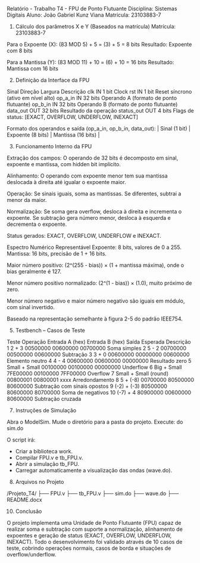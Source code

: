 Relatório - Trabalho T4 - FPU de Ponto Flutuante
Disciplina: Sistemas Digitais
Aluno: João Gabriel Kunz Viana
Matrícula: 23103883-7

1. Cálculo dos parâmetros X e Y (Baseados na matrícula)
Matrícula: 23103883-7

Para o Expoente (X):
(83 MOD 5) + 5 = (3) + 5 = 8 bits
Resultado: Expoente com 8 bits

Para a Mantissa (Y):
(83 MOD 11) + 10 = (6) + 10 = 16 bits
Resultado: Mantissa com 16 bits

2. Definição da Interface da FPU
   
Sinal	Direção	Largura	Descrição
clk	IN	1 bit	Clock
rst	IN	1 bit	Reset síncrono (ativo em nível alto)
op_a_in	IN	32 bits	Operando A (formato de ponto flutuante)
op_b_in	IN	32 bits	Operando B (formato de ponto flutuante)
data_out	OUT	32 bits	Resultado da operação
status_out	OUT	4 bits	Flags de status: [EXACT, OVERFLOW, UNDERFLOW, INEXACT]

Formato dos operandos e saída (op_a_in, op_b_in, data_out):
| Sinal (1 bit) | Expoente (8 bits) | Mantissa (16 bits) |

3. Funcionamento Interno da FPU
   
Extração dos campos:
O operando de 32 bits é decomposto em sinal, expoente e mantissa, com hidden bit implícito.

Alinhamento:
O operando com expoente menor tem sua mantissa deslocada à direita até igualar o expoente maior.

Operação:
Se sinais iguais, soma as mantissas. Se diferentes, subtrai a menor da maior.

Normalização:
Se soma gera overflow, desloca à direita e incrementa o expoente.
Se subtração gera número menor, desloca à esquerda e decrementa o expoente.

Status gerados:
EXACT, OVERFLOW, UNDERFLOW e INEXACT.

Espectro Numérico Representável
Expoente: 8 bits, valores de 0 a 255.
Mantissa: 16 bits, precisão de 1 + 16 bits.

Maior número positivo:
(2^(255 - bias)) × (1 + mantissa máxima), onde o bias geralmente é 127.

Menor número positivo normalizado:
(2^(1 - bias)) × (1.0), muito próximo de zero.

Menor número negativo e maior número negativo são iguais em módulo, com sinal invertido.

Baseado na representação semelhante à figura 2-5 do padrão IEEE754.

5. Testbench – Casos de Teste
   
Teste	Operação	Entrada A (hex)	Entrada B (hex)	Saída Esperada	Descrição
1	2 + 3	00500000	00600000	00700000	Soma simples
2	5 - 2	00700000	00500000	00600000	Subtração
3	3 + 0	00600000	00000000	00600000	Elemento neutro
4	4 - 4	00600000	00600000	00000000	Resultado zero
5	Small + Small	00100000	00100000	00000000	Underflow
6	Big + Small	7FE00000	00100000	7FF00000	Overflow
7	Small + Small (round)	00800001	00800001	xxxx	Arredondamento
8	5 + (-8)	00700000	80500000	80600000	Subtração com sinais opostos
9	(-2) + (-3)	80500000	80600000	80700000	Soma de negativos
10	(-7) + 4	80900000	00600000	80600000	Subtração cruzada

7. Instruções de Simulação
   
Abra o ModelSim.
Mude o diretório para a pasta do projeto.
Execute: do sim.do

O script irá:
- Criar a biblioteca work.
- Compilar FPU.v e tb_FPU.v.
- Abrir a simulação tb_FPU.
- Carregar automaticamente a visualização das ondas (wave.do).
  
8. Arquivos no Projeto
   
/Projeto_T4/
├── FPU.v
├── tb_FPU.v
├── sim.do
├── wave.do
├── README.docx

10. Conclusão
    
O projeto implementa uma Unidade de Ponto Flutuante (FPU) capaz de realizar soma e subtração com suporte  a normalização, alinhamento de expoentes e geração de status (EXACT, OVERFLOW, UNDERFLOW, INEXACT). Todo o desenvolvimento foi validado através de 10 casos de teste, cobrindo operações normais, casos de borda e situações de overflow/underflow.
